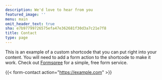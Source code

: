 ```yaml
---
description: We'd love to hear from you
featured_image: ''
menu: main
omit_header_text: true
sha: e7b97799726575efa47e362681f30d3a7c21e7f8
title: Contact
type: page
---
```

This is an example of a custom shortcode that you can put right into your content. You will need to add a form action to the shortcode to make it work. Check out [Formspree](https://formspree.io/) for a simple, free form service. 

{{< form-contact action="https://example.com"  >}}
